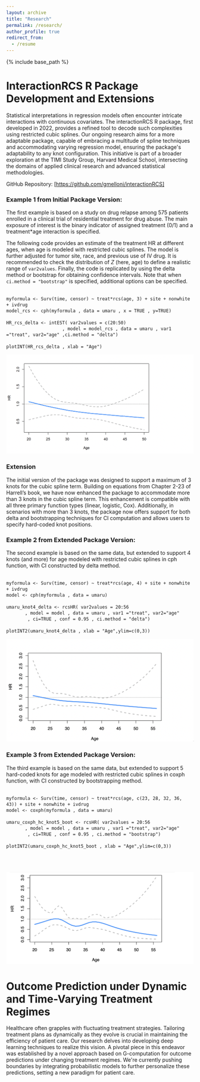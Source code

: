```yaml
---
layout: archive
title: "Research"
permalink: /research/
author_profile: true
redirect_from:
  - /resume
---
```


{% include base_path %}

InteractionRCS R Package Development and Extensions
======

Statistical interpretations in regression models often encounter intricate interactions with continuous covariates. The interactionRCS R package, first developed in 2022, provides a refined tool to decode such complexities using restricted cubic splines. Our ongoing research aims for a more adaptable package, capable of embracing a multitude of spline techniques and accommodating varying regression model, ensuring the package's adaptability to any knot configuration. This initiative is part of a broader exploration at the TIMI Study Group, Harvard Medical School, intersecting the domains of applied clinical research and advanced statistical methodologies.

GitHub Repository: [https://github.com/gmelloni/interactionRCS]

### Example 1 from Initial Package Version: 

The first example is based on a study on drug relapse among 575 patients enrolled in a clinical trial of residential treatment for drug abuse. The main exposure of interest is the binary indicator of assigned treatment (0/1) and a treatment*age interaction is specified.

The following code provides an estimate of the treatment HR at different ages, when age is modeled with restricted cubic splines. The model is further adjusted for tumor site, race, and previous use of IV drug. It is recommended to check the distribution of $Z$ (here, age) to define a realistic range of `var2values`. Finally, the code is replicated by using the delta method or bootstrap for obtaining confidence intervals. Note that when `ci.method = "bootstrap"` is specified, additional options can be specified.

```{r , warning=FALSE, message=FALSE}

myformula <- Surv(time, censor) ~ treat*rcs(age, 3) + site + nonwhite + ivdrug
model_rcs <- cph(myformula , data = umaru , x = TRUE , y=TRUE)

HR_rcs_delta <- intEST( var2values = c(20:50)
                     , model = model_rcs , data = umaru , var1 ="treat", var2="age" ,ci.method = "delta")

plotINT(HR_rcs_delta , xlab = "Age")
```
![Package Visualization](/images/InteractionRCS_Example_knot_3.png)

### Extension 

The initial version of the package was designed to support a maximum of 3 knots for the cubic spline term. Building on equations from Chapter 2-23 of Harrell’s book, we have now enhanced the package to accommodate more than 3 knots in the cubic spline term. This enhancement is compatible with all three primary function types (linear, logistic, Cox). Additionally, in scenarios with more than 3 knots, the package now offers support for both delta and bootstrapping techniques for CI computation and allows users to specify hard-coded knot positions.

### Example 2 from Extended Package Version: 

The second example is based on the same data, but extended to support 4 knots (and more) for age modeled with restricted cubic splines in cph function, with CI constructed by delta method.

```{r , warning=FALSE, message=FALSE}

myformula <- Surv(time, censor) ~ treat*rcs(age, 4) + site + nonwhite + ivdrug
model <- cph(myformula , data = umaru)

umaru_knot4_delta <- rcsHR( var2values = 20:56
       , model = model , data = umaru , var1 ="treat", var2="age"
        , ci=TRUE , conf = 0.95 , ci.method = "delta")

plotINT2(umaru_knot4_delta , xlab = "Age",ylim=c(0,3))
```
![Package Visualization](/images/InteractionRCS_Example_knot_4_3.png)

### Example 3 from Extended Package Version: 

The third example is based on the same data, but extended to support 5 hard-coded knots for age modeled with restricted cubic splines in coxph function, with CI constructed by bootstrapping method.

```{r , warning=FALSE, message=FALSE}

myformula <- Surv(time, censor) ~ treat*rcs(age, c(23, 28, 32, 36, 43)) + site + nonwhite + ivdrug
model <- coxph(myformula , data = umaru)

umaru_coxph_hc_knot5_boot <- rcsHR( var2values = 20:56
       , model = model , data = umaru , var1 ="treat", var2="age"
        , ci=TRUE , conf = 0.95 , ci.method = "bootstrap")

plotINT2(umaru_coxph_hc_knot5_boot , xlab = "Age",ylim=c(0,3))
```
<br>
<br>

![Package Visualization](/images/InteractionRCS_Example_knot_5.png)







Outcome Prediction under Dynamic and Time-Varying Treatment Regimes
======
Healthcare often grapples with fluctuating treatment strategies. Tailoring treatment plans as dynamically as they evolve is crucial in maintaining the efficiency of patient care. Our research delves into developing deep learning techniques to realize this vision. A pivotal piece in this endeavor was established by a novel approach based on G-computation for outcome predictions under changing treatment regimes. We're currently pushing boundaries by integrating probabilistic models to further personalize these predictions, setting a new paradigm for patient care.
